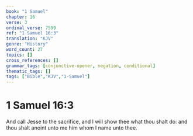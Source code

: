 ```yaml
---
book: "1 Samuel"
chapter: 16
verse: 3
ordinal_verse: 7599
ref: "1 Samuel 16:3"
translation: "KJV"
genre: "History"
word_count: 27
topics: []
cross_references: []
grammar_tags: [conjunctive-opener, negation, conditional]
thematic_tags: []
tags: ["Bible","KJV","1-Samuel"]
---
```


# 1 Samuel 16:3

And call Jesse to the sacrifice, and I will show thee what thou shalt do: and thou shalt anoint unto me him whom I name unto thee.
